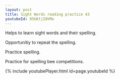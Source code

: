 ```yaml
---
layout: post
title: Sight Words reading practice 43
youtubeId: 05UKtjI8VMo
---
```

 
 
Helps to learn sight words and their spelling.

Opportunitiy to repeat the spelling. 

Practice spelling. 
 
Practice for spelling bee competitions. 
 
{% include youtubePlayer.html id=page.youtubeId %}
 
 
